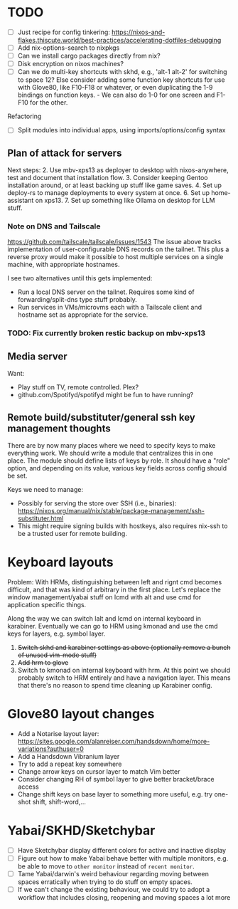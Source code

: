 # TODO
- [ ] Just recipe for config tinkering: https://nixos-and-flakes.thiscute.world/best-practices/accelerating-dotfiles-debugging
- [ ] Add nix-options-search to nixpkgs
- [ ] Can we install cargo packages directly from nix?
- [ ] Disk encryption on nixos machines?
- [ ] Can we do multi-key shortcuts with skhd, e.g., 'alt-1 alt-2' for switching to space 12? Else consider adding some function key shortcuts for use with Glove80, like F10-F18 or whatever, or even duplicating the 1-9 bindings on function keys.
        - We can also do 1-0 for one screen and F1-F10 for the other.

Refactoring
- [ ] Split modules into individual apps, using imports/options/config syntax

## Plan of attack for servers
Next steps:
2. Use mbv-xps13 as deployer to desktop with nixos-anywhere, test and document that installation flow.
3.  Consider keeping Gentoo installation around, or at least backing up stuff like game saves.
4. Set up deploy-rs to manage deployments to every system at once.
6. Set up home-assistant on xps13.
7. Set up something like Ollama on desktop for LLM stuff.

### Note on DNS and Tailscale
https://github.com/tailscale/tailscale/issues/1543
The issue above tracks implementation of user-configurable DNS records on the tailnet. This plus a reverse proxy would make it possible to host multiple services on a single machine, with appropriate hostnames.

I see two alternatives until this gets implemented:
- Run a local DNS server on the tailnet. Requires some kind of forwarding/split-dns type stuff probably.
- Run services in VMs/microvms each with a Tailscale client and hostname set as appropriate for the service.

### TODO: Fix currently broken restic backup on mbv-xps13

## Media server
Want:
- Play stuff on TV, remote controlled. Plex?
- github.com/Spotifyd/spotifyd might be fun to have running?

## Remote build/substituter/general ssh key management thoughts
There are by now many places where we need to specify keys to make everything work. We should write a module that centralizes this in one place.
The module should define lists of keys by role. It should have a "role" option, and depending on its value, various key fields across config should be set.

Keys we need to manage:
- Possibly for serving the store over SSH (i.e., binaries): https://nixos.org/manual/nix/stable/package-management/ssh-substituter.html
-   This might require signing builds with hostkeys, also requires nix-ssh to be a trusted user for remote building.

# Keyboard layouts

Problem: With HRMs, distinguishing between left and rignt cmd becomes difficult, and that was kind of arbitrary in the first place. Let's replace the window management/yabai stuff on lcmd with alt and use cmd for application specific things.

Along the way we can switch lalt and lcmd on internal keyboard in karabiner. Eventually we can go to HRM using kmonad and use the cmd keys for layers, e.g. symbol layer.

1. ~~Switch skhd and karabiner settings as above (optionally remove a bunch of unused vim-mode stuff)~~
2. ~~Add hrm to glove~~
3. Switch to kmonad on internal keyboard with hrm. At this point we should probably switch to HRM entirely and have a navigation layer. This means that there's no reason to spend time cleaning up Karabiner config.

# Glove80 layout changes

- Add a Notarise layout layer: https://sites.google.com/alanreiser.com/handsdown/home/more-variations?authuser=0
- Add a Handsdown Vibranium layer
- Try to add a repeat key somewhere
- Change arrow keys on cursor layer to match Vim better
- Consider changing RH of symbol layer to give better bracket/brace access
- Change shift keys on base layer to something more useful, e.g. try one-shot shift, shift-word,...

# Yabai/SKHD/Sketchybar

- [ ] Have Sketchybar display different colors for active and inactive display
- [ ] Figure out how to make Yabai behave better with multiple monitors, e.g. be able to move to `other monitor` instead of `recent monitor`.
- [ ] Tame Yabai/darwin's weird behaviour regarding moving between spaces erratically when trying to do stuff on empty spaces.
- [ ]   If we can't change the existing behaviour, we could try to adopt a workflow that includes closing, reopening and moving spaces a lot more
